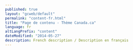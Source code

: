 ```yaml
---
published: true
layout: "gcweb/default"
permalink: "content-fr.html"
title: "Page de contenu - Thème Canada.ca"
language: fr
altLangPrefix: "content"
dateModified: "2014-05-27"
description: French description / Description en français
---
```


